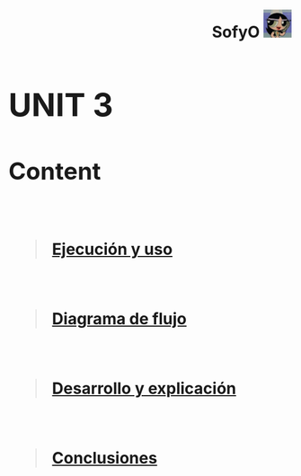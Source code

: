 <h1 align="left"><strong>
<div align="right">SofyO
<img alt="C++" height="50" src="imagenes/descarga.jpeg">
</div>

# **UNIT 3**

## **Content**
<br>

> [Ejecución y uso](https://github.com/UP210419/UP210419_CPP/blob/main/U3/Readme.md)
<br>

> [Diagrama de flujo](https://github.com/UP210419/UP210419_CPP/blob/main/U3/Readme.md)
<br>

> [Desarrollo y explicación](https://github.com/UP210419/UP210419_CPP/blob/main/U3/Readme.md)
<br>

> [Conclusiones](https://github.com/UP210419/UP210419_CPP/blob/main/U3/Readme.md)